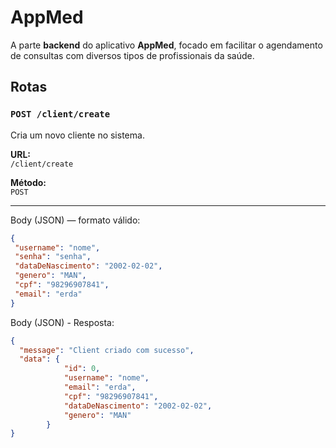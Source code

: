 # AppMed #

A parte **backend** do aplicativo **AppMed**, focado em facilitar o agendamento de consultas com diversos tipos de profissionais da saúde.

## Rotas ##

### `POST /client/create` ###

Cria um novo cliente no sistema.

**URL:**  
`/client/create`

**Método:**  
`POST`

---

Body (JSON) — formato válido:

```json
{
 "username": "nome",
 "senha": "senha",
 "dataDeNascimento": "2002-02-02",
 "genero": "MAN",
 "cpf": "98296907841",
 "email": "erda"
}
```

Body (JSON) - Resposta:

```json
{
  "message": "Client criado com sucesso",
  "data": {
            "id": 0,
            "username": "nome",
            "email": "erda",
            "cpf": "98296907841", 
            "dataDeNascimento": "2002-02-02",
            "genero": "MAN"
        }
}
```
